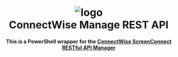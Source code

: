 ﻿<h1 align="center">
  <br>
  <img src="https://www.screenconnect.com/siteassets/media/logos/sc-primary-logo.svg" alt="logo"></a>
  <br>
  ConnectWise Manage REST API
  <br>
</h1>

<h4 align="center">

This is a PowerShell wrapper for the [ConnectWise ScreenConnect RESTful API Manager](https://docs.connectwise.com/ScreenConnect_Documentation/Developers/RESTful_API_Manager)

</h4>
